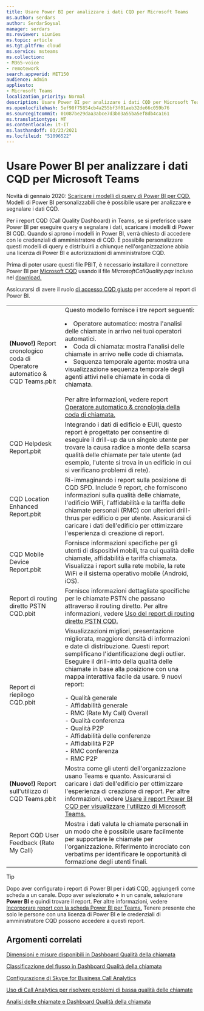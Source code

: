 ```yaml
---
title: Usare Power BI per analizzare i dati CQD per Microsoft Teams
ms.author: serdars
author: SerdarSoysal
manager: serdars
ms.reviewer: siunies
ms.topic: article
ms.tgt.pltfrm: cloud
ms.service: msteams
ms.collection:
- M365-voice
- remotework
search.appverid: MET150
audience: Admin
appliesto:
- Microsoft Teams
localization_priority: Normal
description: Usare Power BI per analizzare i dati CQD per Microsoft Teams.
ms.openlocfilehash: 5ef98f75854cb4a255bf3f01aeb32de66c059b76
ms.sourcegitcommit: 01087be29daa3abce7d3b03a55ba5ef8db4ca161
ms.translationtype: MT
ms.contentlocale: it-IT
ms.lasthandoff: 03/23/2021
ms.locfileid: "51096522"
---
```

# <a name="use-power-bi-to-analyze-cqd-data-for-microsoft-teams"></a>Usare Power BI per analizzare i dati CQD per Microsoft Teams

Novità di gennaio 2020: [Scaricare i modelli di query di Power BI per CQD.](https://www.microsoft.com/download/details.aspx?id=102291) Modelli di Power BI personalizzabili che è possibile usare per analizzare e segnalare i dati CQD.

Per i report CQD (Call Quality Dashboard) in Teams, se si preferisce usare Power BI per eseguire query e segnalare i dati, scaricare i modelli di Power BI CQD. Quando si aprono i modelli in Power BI, verrà chiesto di accedere con le credenziali di amministratore di CQD. È possibile personalizzare questi modelli di query e distribuirli a chiunque nell'organizzazione abbia una licenza di Power BI e autorizzazioni di amministratore CQD.

Prima di poter usare questi file PBIT, è necessario installare il connettore Power BI per [Microsoft CQD](CQD-Power-BI-connector.md) usando il file *MicrosoftCallQuality.pqx* incluso nel [download.](https://www.microsoft.com/download/details.aspx?id=102291) 

Assicurarsi di avere il ruolo [di accesso CQD giusto](turning-on-and-using-call-quality-dashboard.md#assign-admin-roles-for-access-to-cqd) per accedere ai report di Power BI. 

|  |  |
|---------|---------|
|<strong>(Nuovo!)</strong> Report cronologico coda di Operatore automatico & CQD Teams.pbit     |  Questo modello fornisce i tre report seguenti:</p><li>Operatore automatico: mostra l'analisi delle chiamate in arrivo nei tuoi operatori automatici.</li><li>Coda di chiamata: mostra l'analisi delle chiamate in arrivo nelle code di chiamata.</li><li>Sequenza temporale agente: mostra una visualizzazione sequenza temporale degli agenti attivi nelle chiamate in coda di chiamata.</li><br>Per altre informazioni, vedere report [Operatore automatico & cronologia della coda di chiamata.](aa-cq-cqd-historical-reports.md)        |
|CQD Helpdesk Report.pbit     |Integrando i dati di edificio e EUII, questo report è progettato per consentire di eseguire il drill-up da un singolo utente per trovare la causa radice a monte della scarsa qualità delle chiamate per tale utente (ad esempio, l'utente si trova in un edificio in cui si verificano problemi di rete).         |
|CQD Location Enhanced Report.pbit     | Ri-immaginando i report sulla posizione di CQD SPD. Include 9 report, che forniscono informazioni sulla qualità delle chiamate, l'edificio WiFi, l'affidabilità e la tariffa delle chiamate personali (RMC) con ulteriori drill-thrus per edificio o per utente.  Assicurarsi di caricare i dati dell'edificio per ottimizzare l'esperienza di creazione di report.        |
|CQD Mobile Device Report.pbit     | Fornisce informazioni specifiche per gli utenti di dispositivi mobili, tra cui qualità delle chiamate, affidabilità e tariffa chiamata. Visualizza i report sulla rete mobile, la rete WiFi e il sistema operativo mobile (Android, iOS).        |
|Report di routing diretto PSTN CQD.pbit     |Fornisce informazioni dettagliate specifiche per le chiamate PSTN che passano attraverso il routing diretto. Per altre informazioni, vedere [Uso del report di routing diretto PSTN CQD.](CQD-PSTN-report.md)         |
|Report di riepilogo CQD.pbit     |Visualizzazioni migliori, presentazione migliorata, maggiore densità di informazioni e date di distribuzione. Questi report semplificano l'identificazione degli outlier. Eseguire il drill-into della qualità delle chiamate in base alla posizione con una mappa interattiva facile da usare. 9 nuovi report:</p>- Qualità generale<br>- Affidabilità generale<br>- RMC (Rate My Call) Overall<br>- Qualità conferenza<br>- Qualità P2P<br>- Affidabilità delle conferenze<br>- Affidabilità P2P<br>- RMC conferenza<br>- RMC P2P         |
|<strong>(Nuovo!)</strong> Report sull'utilizzo di CQD Teams.pbit     | Mostra come gli utenti dell'organizzazione usano Teams e quanto. Assicurarsi di caricare i dati dell'edificio per ottimizzare l'esperienza di creazione di report. Per altre informazioni, vedere [Usare il report Power BI CQD per visualizzare l'utilizzo di Microsoft Teams.](CQD-teams-utilization-report.md)        |
|Report CQD User Feedback (Rate My Call)     | Mostra i dati valuta le chiamate personali in un modo che è possibile usare facilmente per supportare le chiamate per l'organizzazione. Riferimento incrociato con verbatims per identificare le opportunità di formazione degli utenti finali.        |

> [!TIP]
> Dopo aver configurato i report di Power BI per i dati CQD, aggiungerli come scheda a un canale. Dopo aver selezionato **+** in un canale, selezionare **Power BI** e quindi trovare il report. Per altre informazioni, vedere [Incorporare report con la scheda Power BI per Teams.](/power-bi/service-embed-report-microsoft-teams) Tenere presente che solo le persone con una licenza di Power BI e le credenziali di amministratore CQD possono accedere a questi report.


## <a name="related-topics"></a>Argomenti correlati

[Dimensioni e misure disponibili in Dashboard Qualità della chiamata](dimensions-and-measures-available-in-call-quality-dashboard.md)

[Classificazione del flusso in Dashboard Qualità della chiamata](stream-classification-in-call-quality-dashboard.md)

[Configurazione di Skype for Business Call Analytics](set-up-call-analytics.md)

[Uso di Call Analytics per risolvere problemi di bassa qualità delle chiamate](use-call-analytics-to-troubleshoot-poor-call-quality.md)

[Analisi delle chiamate e Dashboard Qualità della chiamata](./monitor-call-quality-qos.md)
